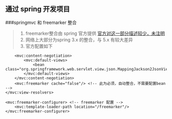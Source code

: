 ## 通过 spring 开发项目
###springmvc 和 freemarker 整合
> 1.  freemarker整合由 spring 官方提供 [官方对这一部分描述较少，未注明][1]
> 2.  网络上大部分为spring 3.x 的整合，与 5.x 有较大差异
> 3. 官方配置如下
``` <mvc:view-resolvers>
    <mvc:content-negotiation>
        <mvc:default-views>
            <bean class="org.springframework.web.servlet.view.json.MappingJackson2JsonView"/>
        </mvc:default-views>
    </mvc:content-negotiation>
    <mvc:freemarker cache="false"/> <!-- 此为必须，自动整合，不需要配置bean --> 
</mvc:view-resolvers>

<mvc:freemarker-configurer> <!-- freemarker 配置 -->
    <mvc:template-loader-path location="/freemarker"/>
</mvc:freemarker-configurer>
```


  [1]: https://docs.spring.io/spring/docs/current/spring-framework-reference/web.html#mvc-config-view-resolvers